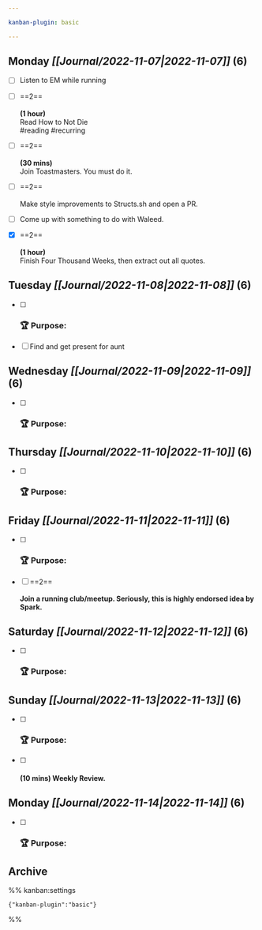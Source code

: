 ```yaml
---

kanban-plugin: basic

---
```


## **Monday** *[[Journal/2022-11-07|2022-11-07]]* (6)

- [ ] Listen to EM while running
- [ ] ==2==<br><br>**(1 hour)**<br>Read How to Not Die<br>#reading #recurring
- [ ] ==2==<br><br>**(30 mins)**<br>Join Toastmasters. You must do it.
- [ ] ==2==<br><br>Make style improvements to Structs.sh and open a PR.
- [ ] Come up with something to do with Waleed.
- [x] ==2==<br><br>**(1 hour)**<br>Finish Four Thousand Weeks, then extract out all quotes.


## **Tuesday** *[[Journal/2022-11-08|2022-11-08]]* (6)

- [ ] ### **🏆 Purpose**:
- [ ] Find and get present for aunt


## **Wednesday** *[[Journal/2022-11-09|2022-11-09]]* (6)

- [ ] ### **🏆 Purpose**:


## **Thursday** *[[Journal/2022-11-10|2022-11-10]]* (6)

- [ ] ### **🏆 Purpose**:


## **Friday** *[[Journal/2022-11-11|2022-11-11]]* (6)

- [ ] ### **🏆 Purpose**:
- [ ] ==2==<br><br>**Join a running club/meetup. Seriously, this is highly endorsed idea by Spark.**


## **Saturday** *[[Journal/2022-11-12|2022-11-12]]* (6)

- [ ] ### **🏆 Purpose**:


## **Sunday** *[[Journal/2022-11-13|2022-11-13]]* (6)

- [ ] ### **🏆 Purpose**:
- [ ] #### **(10 mins)** Weekly Review.


## **Monday** *[[Journal/2022-11-14|2022-11-14]]* (6)

- [ ] ### **🏆 Purpose**:


## Archive





%% kanban:settings
```
{"kanban-plugin":"basic"}
```
%%